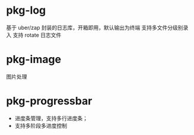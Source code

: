 # pkg-log

基于 uber/zap 封装的日志库，开箱即用，默认输出为终端
支持多文件分级别录入
支持 rotate 日志文件

# pkg-image

图片处理

# pkg-progressbar

- 进度条管理，支持多行进度条；
- 支持多阶段多进度控制
